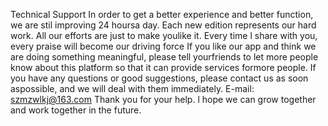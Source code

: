 Technical Support
In order to get a better experience and better function, we are stil improving 24 hoursa day. Each new edition represents our hard work. All our efforts are just to make youlike it. Every time l share with you, every praise will become our driving force
If you like our app and think we are doing something meaningful, please tell yourfriends to let more people know about this platform so that it can provide services formore people.
If you have any questions or good suggestions, please contact us as soon aspossible, and we will deal with them immediately.
E-mail: szmzwlkj@163.com
Thank you for your help. l hope we can grow together and work together in the future.













